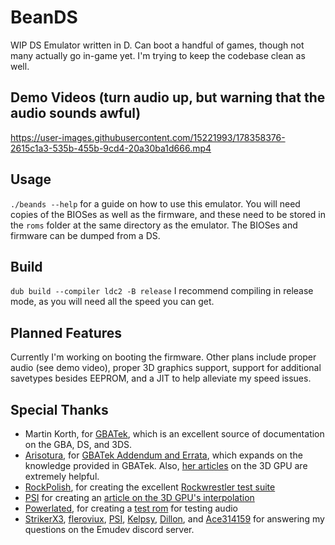 
# BeanDS
WIP DS Emulator written in D. Can boot a handful of games, though not many actually go in-game yet. I'm trying to keep the codebase clean as well.

## Demo Videos (turn audio up, but warning that the audio sounds awful)


https://user-images.githubusercontent.com/15221993/178358376-2615c1a3-535b-455b-9cd4-20a30ba1d666.mp4


## Usage
`./beands --help` for a guide on how to use this emulator.
You will need copies of the BIOSes as well as the firmware, and these need to be stored in the `roms` folder at the same directory as the emulator. The BIOSes and firmware can be dumped from a DS. 

## Build

`dub build --compiler ldc2 -B release`
I recommend compiling in release mode, as you will need all the speed you can get.

## Planned Features

Currently I'm working on booting the firmware. Other plans include proper audio (see demo video), proper 3D graphics support, support for additional savetypes besides EEPROM, and a JIT to help alleviate my speed issues. 


## Special Thanks
+ Martin Korth, for [GBATek](https://problemkaputt.de/gbatek.htm#dsmemorymaps), which is an excellent source of documentation on the GBA, DS, and 3DS.
+ [Arisotura](https://github.com/Arisotura/), for [GBATek Addendum and Errata](https://melonds.kuribo64.net/board/thread.php?id=13), which expands on the knowledge provided in GBATek. Also, [her articles](https://melonds.kuribo64.net/comments.php?id=85) on the 3D GPU are extremely helpful.
+ [RockPolish](https://github.com/RockPolish), for creating the excellent [Rockwrestler test suite](https://github.com/RockPolish/rockwrestler)
+ [PSI](https://github.com/PSI-Rockin) for creating an [article on the 3D GPU's interpolation](https://corgids.wordpress.com/2017/09/27/interpolation/)
+ [Powerlated](https://github.com/powerlated), for creating a [test rom](https://github.com/Powerlated/amogus.nds) for testing audio
+ [StrikerX3](https://github.com/StrikerX3/), [fleroviux](https://github.com/fleroviux/), [PSI](https://github.com/PSI-Rockin), [Kelpsy](https://github.com/Kelpsy/), [Dillon](https://github.com/Dillonb), and [Ace314159](https://github.com/Ace314159) for answering my questions on the Emudev discord server.

